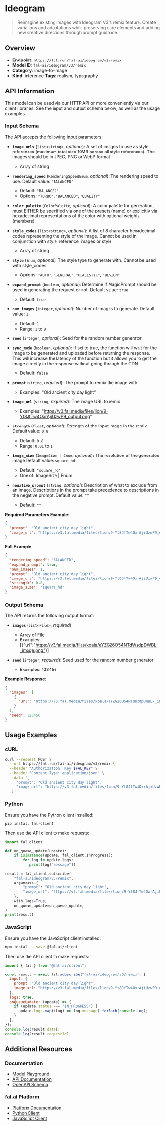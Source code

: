 # Ideogram

> Reimagine existing images with Ideogram V3's remix feature. Create variations and adaptations while preserving core elements and adding new creative directions through prompt guidance.


## Overview

- **Endpoint**: `https://fal.run/fal-ai/ideogram/v3/remix`
- **Model ID**: `fal-ai/ideogram/v3/remix`
- **Category**: image-to-image
- **Kind**: inference
**Tags**: realism, typography



## API Information

This model can be used via our HTTP API or more conveniently via our client libraries.
See the input and output schema below, as well as the usage examples.


### Input Schema

The API accepts the following input parameters:


- **`image_urls`** (`list<string>`, _optional_):
  A set of images to use as style references (maximum total size 10MB across all style references). The images should be in JPEG, PNG or WebP format
  - Array of string

- **`rendering_speed`** (`RenderingSpeedEnum`, _optional_):
  The rendering speed to use. Default value: `"BALANCED"`
  - Default: `"BALANCED"`
  - Options: `"TURBO"`, `"BALANCED"`, `"QUALITY"`

- **`color_palette`** (`ColorPalette`, _optional_):
  A color palette for generation, must EITHER be specified via one of the presets (name) or explicitly via hexadecimal representations of the color with optional weights (members)

- **`style_codes`** (`list<string>`, _optional_):
  A list of 8 character hexadecimal codes representing the style of the image. Cannot be used in conjunction with style_reference_images or style
  - Array of string

- **`style`** (`Enum`, _optional_):
  The style type to generate with. Cannot be used with style_codes.
  - Options: `"AUTO"`, `"GENERAL"`, `"REALISTIC"`, `"DESIGN"`

- **`expand_prompt`** (`boolean`, _optional_):
  Determine if MagicPrompt should be used in generating the request or not. Default value: `true`
  - Default: `true`

- **`num_images`** (`integer`, _optional_):
  Number of images to generate. Default value: `1`
  - Default: `1`
  - Range: `1` to `8`

- **`seed`** (`integer`, _optional_):
  Seed for the random number generator

- **`sync_mode`** (`boolean`, _optional_):
  If set to true, the function will wait for the image to be generated and uploaded
  before returning the response. This will increase the latency of the function but
  it allows you to get the image directly in the response without going through the CDN.
  - Default: `false`

- **`prompt`** (`string`, _required_):
  The prompt to remix the image with
  - Examples: "Old ancient city day light"

- **`image_url`** (`string`, _required_):
  The image URL to remix
  - Examples: "https://v3.fal.media/files/lion/9-Yt8JfTw4OxrAjiUzwP9_output.png"

- **`strength`** (`float`, _optional_):
  Strength of the input image in the remix Default value: `0.8`
  - Default: `0.8`
  - Range: `0.01` to `1`

- **`image_size`** (`ImageSize | Enum`, _optional_):
  The resolution of the generated image Default value: `square_hd`
  - Default: `"square_hd"`
  - One of: ImageSize | Enum

- **`negative_prompt`** (`string`, _optional_):
  Description of what to exclude from an image. Descriptions in the prompt take precedence to descriptions in the negative prompt. Default value: `""`
  - Default: `""`



**Required Parameters Example**:

```json
{
  "prompt": "Old ancient city day light",
  "image_url": "https://v3.fal.media/files/lion/9-Yt8JfTw4OxrAjiUzwP9_output.png"
}
```

**Full Example**:

```json
{
  "rendering_speed": "BALANCED",
  "expand_prompt": true,
  "num_images": 1,
  "prompt": "Old ancient city day light",
  "image_url": "https://v3.fal.media/files/lion/9-Yt8JfTw4OxrAjiUzwP9_output.png",
  "strength": 0.8,
  "image_size": "square_hd"
}
```


### Output Schema

The API returns the following output format:

- **`images`** (`list<File>`, _required_)
  - Array of File
  - Examples: [{"url":"https://v3.fal.media/files/koala/eYZG26O54NTdWzdpDWBL-_image.png"}]

- **`seed`** (`integer`, _required_):
  Seed used for the random number generator
  - Examples: 123456



**Example Response**:

```json
{
  "images": [
    {
      "url": "https://v3.fal.media/files/koala/eYZG26O54NTdWzdpDWBL-_image.png"
    }
  ],
  "seed": 123456
}
```


## Usage Examples

### cURL

```bash
curl --request POST \
  --url https://fal.run/fal-ai/ideogram/v3/remix \
  --header "Authorization: Key $FAL_KEY" \
  --header "Content-Type: application/json" \
  --data '{
     "prompt": "Old ancient city day light",
     "image_url": "https://v3.fal.media/files/lion/9-Yt8JfTw4OxrAjiUzwP9_output.png"
   }'
```

### Python

Ensure you have the Python client installed:

```bash
pip install fal-client
```

Then use the API client to make requests:

```python
import fal_client

def on_queue_update(update):
    if isinstance(update, fal_client.InProgress):
        for log in update.logs:
           print(log["message"])

result = fal_client.subscribe(
    "fal-ai/ideogram/v3/remix",
    arguments={
        "prompt": "Old ancient city day light",
        "image_url": "https://v3.fal.media/files/lion/9-Yt8JfTw4OxrAjiUzwP9_output.png"
    },
    with_logs=True,
    on_queue_update=on_queue_update,
)
print(result)
```

### JavaScript

Ensure you have the JavaScript client installed:

```bash
npm install --save @fal-ai/client
```

Then use the API client to make requests:

```javascript
import { fal } from "@fal-ai/client";

const result = await fal.subscribe("fal-ai/ideogram/v3/remix", {
  input: {
    prompt: "Old ancient city day light",
    image_url: "https://v3.fal.media/files/lion/9-Yt8JfTw4OxrAjiUzwP9_output.png"
  },
  logs: true,
  onQueueUpdate: (update) => {
    if (update.status === "IN_PROGRESS") {
      update.logs.map((log) => log.message).forEach(console.log);
    }
  },
});
console.log(result.data);
console.log(result.requestId);
```


## Additional Resources

### Documentation

- [Model Playground](https://fal.ai/models/fal-ai/ideogram/v3/remix)
- [API Documentation](https://fal.ai/models/fal-ai/ideogram/v3/remix/api)
- [OpenAPI Schema](https://fal.ai/api/openapi/queue/openapi.json?endpoint_id=fal-ai/ideogram/v3/remix)

### fal.ai Platform

- [Platform Documentation](https://docs.fal.ai)
- [Python Client](https://docs.fal.ai/clients/python)
- [JavaScript Client](https://docs.fal.ai/clients/javascript)
